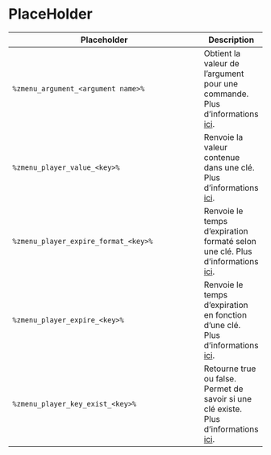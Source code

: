 # PlaceHolder

<table><thead><tr><th width="385.23821068506163">Placeholder</th><th>Description</th></tr></thead><tbody><tr><td><code>%zmenu_argument_&#x3C;argument name>%</code></td><td>Obtient la valeur de l’argument pour une commande. Plus d’informations <a href="commands.md#arguments">ici</a>.</td></tr><tr><td><code>%zmenu_player_value_&#x3C;key>%</code></td><td>Renvoie la valeur contenue dans une clé. Plus d’informations <a href="player-data.md">ici</a>.</td></tr><tr><td><code>%zmenu_player_expire_format_&#x3C;key>%</code></td><td>Renvoie le temps d’expiration formaté selon une clé. Plus d’informations <a href="player-data.md">ici</a>.</td></tr><tr><td><code>%zmenu_player_expire_&#x3C;key>%</code></td><td>Renvoie le temps d’expiration en fonction d’une clé. Plus d’informations <a href="player-data.md">ici</a>.</td></tr><tr><td><code>%zmenu_player_key_exist_&#x3C;key>%</code></td><td>Retourne true ou false. Permet de savoir si une clé existe. Plus d’informations <a href="player-data.md">ici</a>.</td></tr></tbody></table>
